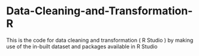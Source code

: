 # Data-Cleaning-and-Transformation-R
This is the code for data cleaning and transformation ( R Studio ) by making use of the in-built dataset and packages available in R Studio
